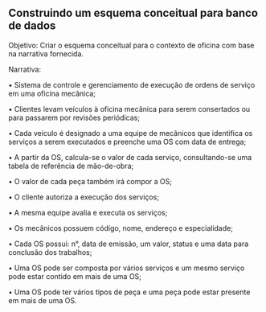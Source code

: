 ## Construindo um esquema conceitual para banco de dados

Objetivo:
Criar o esquema conceitual para o contexto de oficina com base na narrativa fornecida.


Narrativa:

• Sistema de controle e gerenciamento de execução de ordens de serviço em uma oficina mecânica;

• Clientes levam veículos à oficina mecânica para serem consertados ou para passarem por revisões  periódicas;

• Cada veículo é designado a uma equipe de mecânicos que identifica os serviços a serem executados e preenche uma OS com data de entrega;

• A partir da OS, calcula-se o valor de cada serviço, consultando-se uma tabela de referência de mão-de-obra;

• O valor de cada peça também irá compor a OS;

• O cliente autoriza a execução dos serviços;

• A mesma equipe avalia e executa os serviços;

• Os mecânicos possuem código, nome, endereço e especialidade;

• Cada OS possui: n°, data de emissão, um valor, status e uma data para conclusão dos trabalhos;

• Uma OS pode ser composta por vários serviços e um mesmo serviço pode estar contido em mais de uma OS;

 • Uma OS pode ter vários tipos de peça e uma peça pode estar presente em mais de uma OS.
